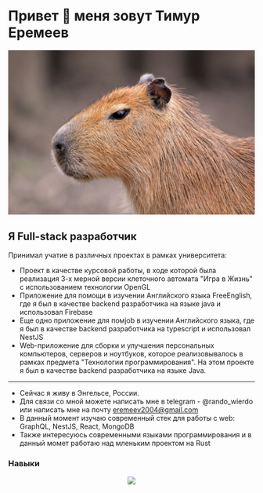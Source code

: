 Привет 👋 меня зовут Тимур Еремеев
======================================================================================================================================

<img src="./capi.jpeg" />

Я Full-stack разработчик
---------------------

Принимал учатие в различных проектах в рамках университета:
* Проект в качестве курсовой работы, в ходе которой была реализация 3-х мерной версии клеточного автомата "Игра в Жизнь" с использованием технологии OpenGL
* Приложение для помощи в изучении Английского языка FreeEnglish, где я был в качестве backend разработчика на языке java и использовал Firebase
* Еще одно приложение для помjob в изучении Английского языка, где я был в качестве backend разработчика на typescript и использовал NestJS
* Web-приложение для сборки и улучшения персональных компьютеров, серверов и ноутбуков, которое реализовывалось в рамках предмета "Технологии программирования". На этом проекте я был в качестве backend разработчика на языке Java. 

------------------------------------------------------------------------------------------------------------------------------------------------------------

* Сейчас я живу в Энгельсе, России.
* Для связи со мной можете написать мне в telegram - @rando_wierdo или написать мне на почту [eremeev2004@gmail.com](mailto:eremeevt2004@gmail.com)
* В данный момент изучаю современный стек для работы с web: GraphQL, NestJS, React, MongoDB
* Также интересуюсь современными языками программирования и в данный момет работаю над мленьким проектом на Rust

### Навыки

<p align="center">
  <a href="https://skillicons.dev">
    <img src="https://skillicons.dev/icons?i=java,spring,firebase,gradle,react,express,nodejs,nestjs,nextjs,js,ts,graphql,mongodb,postgres,docker,kafka,bash,git,postman" />
  </a>
</p>
